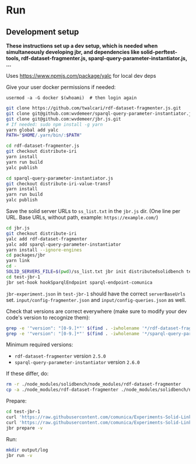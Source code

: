 # Run 

## Development setup

**These instructions set up a dev setup, which is needed when simultaneously developing jbr, and dependencies like solid-perftest-tools, rdf-dataset-fragmenter.js, sparql-query-parameter-instantiator.js, ...**

Uses https://www.npmjs.com/package/yalc for local dev deps

Give your user docker permissions if needed:
```
usermod -a -G docker $(whoami)  # then login again
```

```bash
git clone https://github.com/twalcari/rdf-dataset-fragmenter.js.git 
git clone git@github.com:wvdemeer/sparql-query-parameter-instantiator.js.git
git clone git@github.com:wvdemeer/jbr.js.git
# If needed: sudo npm install -g yarn
yarn global add yalc
PATH="$HOME/.yarn/bin/:$PATH"
```

```bash
cd rdf-dataset-fragmenter.js
git checkout distribute-iri
yarn install
yarn run build
yalc publish
```


```bash
cd sparql-query-parameter-instantiator.js
git checkout distribute-iri-value-transf
yarn install
yarn run build
yalc publish
```

Save the solid server URLs to `ss_list.txt` in the `jbr.js` dir. (One line per URL. Base URLs, without path, example: `https://example.com/`)

```bash
cd jbr.js
git checkout distribute-iri
yalc add rdf-dataset-fragmenter
yalc add sparql-query-parameter-instantiator
yarn install --ignore-engines
cd packages/jbr
yarn link
cd -
SOLID_SERVERS_FILE=$(pwd)/ss_list.txt jbr init distributedsolidbench test-jbr-1
cd test-jbr-1
jbr set-hook hookSparqlEndpoint sparql-endpoint-comunica
```

`jbr-experiment.json` in `test-jbr-1` should have the correct `serverBaseUrls` set.
`input/config-fragmenter.json` and `input/config-queries.json` as well.

Check that versions are correct everywhere (make sure to modify your dev code's version to recognize them):
```bash
grep -e '"version": "[0-9.]*"' $(find . -iwholename '*/rdf-dataset-fragmenter/package.json')
grep -e '"version": "[0-9.]*"' $(find . -iwholename '*/sparql-query-parameter-instantiator/package.json')
```

Minimum required versions:
- `rdf-dataset-fragmenter` version `2.5.0`
- `sparql-query-parameter-instantiator` version `2.6.0`


If these differ, do:
```bash
rm -r ./node_modules/solidbench/node_modules/rdf-dataset-fragmenter
cp -a ./node_modules/rdf-dataset-fragmenter ./node_modules/solidbench/node_modules/rdf-dataset-fragmenter
```

Prepare:
```bash
cd test-jbr-1
curl 'https://raw.githubusercontent.com/comunica/Experiments-Solid-Link-Traversal/master/experiments/queries-discover/input/dockerfiles/Dockerfile-client' > input/dockerfiles/Dockerfile-client
curl 'https://raw.githubusercontent.com/comunica/Experiments-Solid-Link-Traversal/master/experiments/queries-discover/input/context-client.json' > input/context-client.json 
jbr prepare -v
```

Run:
```bash
mkdir output/log
jbr run -v
```
